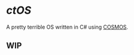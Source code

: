 _ctOS_
=====

A pretty terrible OS written in C# using [COSMOS](http://cosmos.codeplex.com/).

## WIP